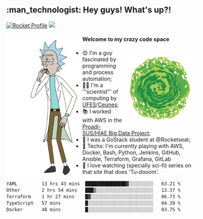 
<h2> :man_technologist: Hey guys! What's up?!</h2>
                                                                         
[![Rocket Profile](https://img.shields.io/static/v1?label=Rocketseat&message=Profile&colorA=purple&color=black&logo=Rocket&logoColor=white)](https://app.rocketseat.com.br/me/elyabe)
<a href="https://www.linkedin.com/in/elyabe/"><img src="https://img.shields.io/badge/LinkedIn-informational?logo=linkedin"/></a>

<img align='left' src="https://raw.githubusercontent.com/Elyabe/Elyabe/master/images/rick-dancing.gif" width='200'>

                       
#### Welcome to my crazy code space 
<img align='right' src="https://raw.githubusercontent.com/Elyabe/elyabe/master/images/portal-3.gif" width='200'>

- :heart_eyes: I'm a guy fascinated by programming and process automation; 
- :office_worker: I'm a '"scientist"' of computing by [UFES](http://ufes.br)/[Ceunes](http://ceunes.ufes.br);
- :books: I worked with AWS in the [Proadi-SUS/HIAE Big Data Project](https://www.einstein.br/responsabilidade-social/atuacao-com-o-ministerio-da-saude/proadi-sus);
- :rocket: I was a GoStack student at @Rocketseat;
- :green_heart: Techs: I'm currently playing with AWS, Docker, Bash, Python, Jenkins, GitHub, Ansible, Terraform, Grafana, GitLab
- :movie_camera: I love watching (specially sci-fi) series on that site that does 'Tu-dooom'.

<!--START_SECTION:waka-->

```txt
YAML         13 hrs 43 mins  ███████████████▓░░░░░░░░░   63.21 %
Other        2 hrs 54 mins   ███▒░░░░░░░░░░░░░░░░░░░░░   13.37 %
Terraform    1 hr 27 mins    █▓░░░░░░░░░░░░░░░░░░░░░░░   06.73 %
TypeScript   57 mins         █░░░░░░░░░░░░░░░░░░░░░░░░   04.39 %
Docker       48 mins         █░░░░░░░░░░░░░░░░░░░░░░░░   03.75 %
```

<!--END_SECTION:waka-->
